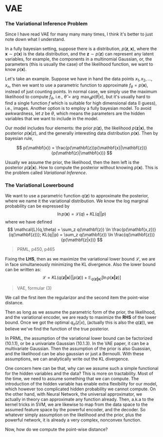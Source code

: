 # VAE

### The Variational Inference Problem 
Since I have read VAE for many many many times, I think it's better to just note down what I understand. 

In a fully bayesian setting, suppose there is a distribution, $p(\mathbf{z},\mathbf{x})$, where the $\mathbf{x}\sim p(\mathbf{x})$ is the data distribution, and the $\mathbf{z} \sim p(\mathbf{z})$ can represent any latent variables, for example, the components in a multinomial Gaussian, or, the parameters (this is usually the case) of the likelihood function, we want to know $p(\mathbf{x})$.

Let's take an example. Suppose we have in hand the data points $x_1, x_2,\ldots,x_n$, then we want to use a parametric function to approximate $f_\theta = p(\mathbf{x})$, instead of just counting points. In normal case, we simply use the maximum likelihood to compute $f_\theta$, i.e., $\hat{\theta} = \arg~\max _\theta p(\theta|x)$, but it's usually hard to find a single function $f$ which is suitable for high dimensional data (I guess), i.e., images. Another option is to employ a fully bayesian model. To avoid awkwardness, let $z$ be $\theta$, which means the parameters are the hidden variables that we want to include in the model.

Our model includes four elements: the prior $p(\mathbf{z})$, the likelihood $p(\mathbf{z}|\mathbf{x})$, the posterior $p(\mathbf{x}|z)$, and the generally interesting data distribution $p(\mathbf{x})$. Then by bayesian rule, 

$$
p(\mathbf{x}) = \frac{p(\mathbf{z})p(\mathbf{x}|\mathbf{z})}{p(\mathbf{z}|\mathbf{x})}
$$

Usually we assume the prior, the likelihood, then the item left is the posterior $p(\mathbf{z}|\mathbf{x})$. How to compute the posterior without knowing $p(\mathbf{x})$. This is the problem called *Variational Inference*.

### The Variational Lowerbound
We want to use a parametric function $q(\mathbf{z})$ to approximate the posterior, where we name it the variational distribution. We know the log marginal probability can be expressed by 
$$
\ln p(\mathbf{x}) = \mathcal{L}(q) + KL(q||p)
$$
where we have defined
$$
\mathcal{L}(q,\theta) = \sum_z q(\mathbf{z}) \ln \frac{p(\mathbf{x,z})}{q(\mathbf{z})};  
KL(q||p) = \sum_z q(\mathbf{z}) \ln \frac{q(\mathbf{z})}{p(\mathbf{z|x})}
$$
>PRML, p450, p465

Fixing the **LHS**, then as we maximize the variational lower bound $\mathcal{L}$, we are in face simultaneously minimizing the KL divergence. Also the lower bound can be written as:
$$
\mathcal{L} = KL(q(\mathbf{z|x})||p(\mathbf{z})) + \mathbb{E}_{q(\mathbf{z|x})}[\ln p(\mathbf{x|z})]
$$
> VAE, formular (3)

We call the first item the regularizor and the second item the point-wise distance. 

Then as long as we assume the parametric form of the prior, the likelihood, and the variational encoder, we are ready to maximize the **RHS** of the lower bound. Once we got the optimal $q_\sigma(z|x)$, (actually this is also the $q(\mathbf{z})$), we believe we've find the function of the true posterior.

In PRML, the assumption of the variational lower bound can be factorized (10.1.1), or be a univariate Gaussian (10.1.3). In the VAE paper, it can be a multivariate Gaussian. Then the assumption of the prior is also Guassian, and the likelihood can be also gaussian or just a Bernoulli. With these assumptions, we can analytically write out the KL divergence. 

One concern here can be that, why can we assume such a simple functional for the hidden variables and the data? This is more on tractability. Most of the time, we need to assume something that we can compute. The introduction of the hidden variable has enable extra flexibility for our model, which however too complicated hidden probability we cannot compute. On the other hand, with Neural Network, the universal approximator, we actually in theory can approximate any function already. Then, a.k.a to the kernel tricks in SVM, we are likewise to map from the data space to the assumed feature space by the powerful encoder, and the decoder. So whatever simply assumption on the likelihood and the prior, plus the powerful network, it is already a very complex, nonconvex function.

Now, how do we compute the point-wise distance?
